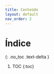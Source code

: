 ```yaml
---
title: Conteúdo
layout: default
nav_order: 2
---
```


# Índice
{: .no_toc .text-delta }

1. TOC
{:toc}
